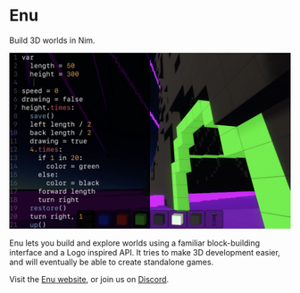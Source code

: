 # Enu

Build 3D worlds in Nim.

![Enu Screenshot](media/screenshot_3.webp)

Enu lets you build and explore worlds using a familiar block-building interface
and a Logo inspired API. It tries to make 3D development easier, and will
eventually be able to create standalone games.

Visit the [Enu website](https://ē.nu), or join us on [Discord](https://discord.gg/BWHUs4Wc).
